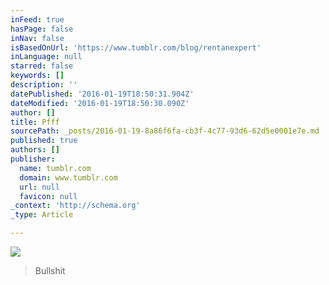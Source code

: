 ```yaml
---
inFeed: true
hasPage: false
inNav: false
isBasedOnUrl: 'https://www.tumblr.com/blog/rentanexpert'
inLanguage: null
starred: false
keywords: []
description: ''
datePublished: '2016-01-19T18:50:31.904Z'
dateModified: '2016-01-19T18:50:30.090Z'
author: []
title: Pfff
sourcePath: _posts/2016-01-19-8a86f6fa-cb3f-4c77-93d6-62d5e0001e7e.md
published: true
authors: []
publisher:
  name: tumblr.com
  domain: www.tumblr.com
  url: null
  favicon: null
_context: 'http://schema.org'
_type: Article

---
```

![](https://s3-us-west-2.amazonaws.com/the-grid-img/p/05b1cbe6818580ce819c211d0e80a70c75d3c0a2.gif)

> Bullshit